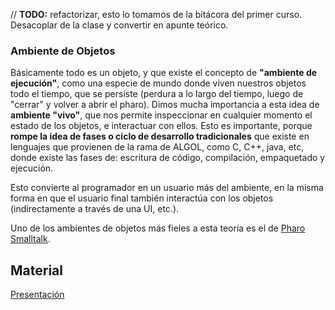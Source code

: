// **TODO:** refactorizar, esto lo tomamos de la bitácora del primer curso. Desacoplar de la clase y convertir en apunte teórico.


### []()Ambiente de Objetos
Básicamente todo es un objeto, y que existe el concepto de **"ambiente de ejecución"**, como una especie de mundo donde viven nuestros objetos todo el tiempo, que se persiste (perdura a lo largo del tiempo, luego de "cerrar" y volver a abrir el pharo).
Dimos mucha importancia a esta idea de **ambiente "vivo"**, que nos permite inspeccionar en cualquier momento el estado de los objetos, e interactuar con ellos.
Esto es importante, porque **rompe la idea de fases o ciclo de desarrollo tradicionales** que existe en lenguajes que provienen de la rama de ALGOL, como C, C++, java, etc, donde existe las fases de: escritura de código, compilación, empaquetado y ejecución.

Esto convierte al programador en un usuario más del ambiente, en la misma forma en que el usuario final también interactúa con los objetos (indirectamente a través de una UI, etc.).

Uno de los ambientes de objetos más fieles a esta teoría es el de [Pharo Smalltalk](te-smalltalk).

## []()Material

[Presentación](conceptos-tipos-binding) 

### []()